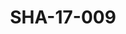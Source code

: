 ---
pid: SHA-17-009
title: SHA-17-009
language: en
original_label: 
rights: Sharhabil Ahmed
location_of_original: Sharhabil Ahmed
photographer_or_studio: Studio Jack Kuwait
scanned_from: photograph 13 by 17.9
_date: '1964'
location: Kuwait
description: Ahmed al Mustafa with 'oud
additional_notes: 
permission_display: 'yes'
on_server: 'no'
on_website: 'no'
permalink: /photopages/en/SHA-17-009
layout: photo-page
---